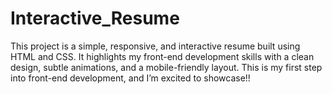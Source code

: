 # Interactive_Resume
This project is a simple, responsive, and interactive resume built using HTML and CSS. It highlights my front-end development skills with a clean design, subtle animations, and a mobile-friendly layout. This is my first step into front-end development, and I’m excited to showcase!!
